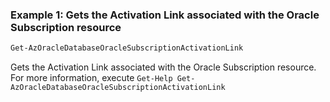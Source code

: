 ### Example 1: Gets the Activation Link associated with the Oracle Subscription resource
```powershell
Get-AzOracleDatabaseOracleSubscriptionActivationLink
```

Gets the Activation Link associated with the Oracle Subscription resource.
For more information, execute `Get-Help Get-AzOracleDatabaseOracleSubscriptionActivationLink`